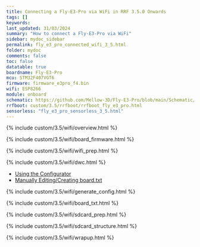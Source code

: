 ```yaml
---
title: Connecting a Fly-E3-Pro via WiFi in RRF 3.5.0 Onwards
tags: []
keywords: 
last_updated: 31/03/2024
summary: "How to connect a Fly-E3-Pro via WiFi"
sidebar: mydoc_sidebar
permalink: fly_e3_pro_connected_wifi_3_5.html
folder: mydoc
comments: false
toc: false
datatable: true
boardname: Fly-E3-Pro
mcu: STM32F407VGT6
firmware: firmware_e3pro_f4.bin
wifi: ESP8266
module: onboard
schematic: https://github.com/Mellow-3D/Fly-E3-Pro/blob/main/Schematic/Schematic_E3-PRO.pdf
rrfboot: custom/3.5/rrfboot/rrfboot_fly_e3_pro.html
sensorless: "fly_e3_pro_sensorless_3_5.html"
---
```


{% include custom/3.5/wifi/overview.html %}

{% include custom/3.5/wifi/board_firmware.html %}

{% include custom/3.5/wifi/wifi_prep.html %}

{% include custom/3.5/wifi/dwc.html %}

<ul id="profileTabs" class="nav nav-tabs">
    <li class="active"><a class="noCrossRef" href="#generate" data-toggle="tab">Using the Configurator</a></li>
    <li><a class="noCrossRef" href="#manual" data-toggle="tab">Manually Editing/Creating board.txt</a></li>
</ul>
  <div class="tab-content">
<div role="tabpanel" class="tab-pane active" id="generate" markdown="1">

{% include custom/3.5/wifi/generate_config.html %}

</div>

<div role="tabpanel" class="tab-pane" id="manual" markdown="1">

{% include custom/3.5/wifi/board_txt.html %}

</div>

</div>

{% include custom/3.5/wifi/sdcard_prep.html %}

{% include custom/3.5/wifi/sdcard_structure.html %}

{% include custom/3.5/wifi/wrapup.html %}
